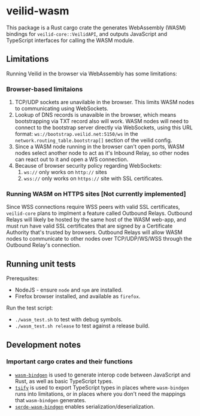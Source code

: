 # veilid-wasm

This package is a Rust cargo crate the generates WebAssembly (WASM) bindings for `veilid-core::VeilidAPI`, and outputs JavaScript and TypeScript interfaces for calling the WASM module.

## Limitations

Running Veilid in the browser via WebAssembly has some limitations:

### Browser-based limitaions

1. TCP/UDP sockets are unavilable in the browser. This limits WASM nodes to communicating using WebSockets.
1. Lookup of DNS records is unavaible in the browser, which means bootstrapping via TXT record also will work. WASM nodes will need to connect to the bootstrap server directly via WebSockets, using this URL format: `ws://bootstrap.veilid.net:5150/ws` in the `network.routing_table.bootstrap[]` section of the veilid config.
1. Since a WASM node running in the browser can't open ports, WASM nodes select another node to act as it's Inbound Relay, so other nodes can react out to it and open a WS connection.
1. Because of browser security policy regarding WebSockets:
   1. `ws://` only works on `http://` sites
   1. `wss://` only works on `https://` site with SSL certificates.

### Running WASM on HTTPS sites [Not currently implemented]

Since WSS connections require WSS peers with valid SSL certificates, `veilid-core` plans to implment a feature called Outbound Relays. Outbound Relays will likely be hosted by the same host of the WASM web-app, and must run have valid SSL certificates that are signed by a Certificate Authority that's trusted by browsers. Outbound Relays will allow WASM nodes to communicate to other nodes over TCP/UDP/WS/WSS through the Outbound Relay's connection.

## Running unit tests

Prerequsites:

- NodeJS - ensure `node` and `npm` are installed.
- Firefox browser installed, and available as `firefox`.

Run the test script:

- `./wasm_test.sh` to test with debug symbols.
- `./wasm_test.sh release` to test against a release build.

## Development notes

### Important cargo crates and their functions

- [`wasm-bindgen`](https://rustwasm.github.io/wasm-bindgen/) is used to generate interop code between JavaScript and Rust, as well as basic TypeScript types.
- [`tsify`](https://github.com/madonoharu/tsify) is used to export TypeScript types in places where `wasm-bindgen` runs into limitations, or in places where you don't need the mappings that `wasm-bindgen` generates.
- [`serde-wasm-bindgen`](https://github.com/cloudflare/serde-wasm-bindgen) enables serialization/deserialization.
